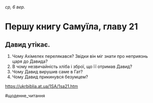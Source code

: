 
_ср, 6 вер._

# Першу книгу Самуїла, главу 21

## Давид утікає.
1. Чому Ахімелех перелякався? Звідки він міг знати про неприязнь царя до Давида?
2. В чому незвичайність хліба і зброї, що її отримав Давид?
3. Чому Давид вирушив саме в Гат?
4. Чому Давид прикинувся безумцем?

https://ukrbiblia.at.ua/1SA/1sa21.htm 

#щоденне_читання
